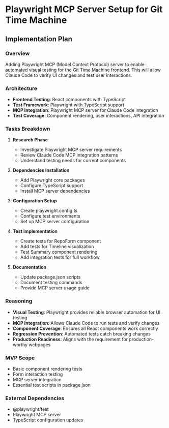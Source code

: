 # Playwright MCP Server Setup for Git Time Machine

## Implementation Plan

### Overview
Adding Playwright MCP (Model Context Protocol) server to enable automated visual testing for the Git Time Machine frontend. This will allow Claude Code to verify UI changes and test user interactions.

### Architecture
- **Frontend Testing**: React components with TypeScript
- **Test Framework**: Playwright with TypeScript support
- **MCP Integration**: Playwright MCP server for Claude Code integration
- **Test Coverage**: Component rendering, user interactions, API integration

### Tasks Breakdown

1. **Research Phase**
   - Investigate Playwright MCP server requirements
   - Review Claude Code MCP integration patterns
   - Understand testing needs for current components

2. **Dependencies Installation**
   - Add Playwright core packages
   - Configure TypeScript support
   - Install MCP server dependencies

3. **Configuration Setup**
   - Create playwright.config.ts
   - Configure test environments
   - Set up MCP server configuration

4. **Test Implementation**
   - Create tests for RepoForm component
   - Add tests for Timeline visualization
   - Test Summary component rendering
   - Add integration tests for full workflow

5. **Documentation**
   - Update package.json scripts
   - Document testing commands
   - Provide MCP server usage guide

### Reasoning
- **Visual Testing**: Playwright provides reliable browser automation for UI testing
- **MCP Integration**: Allows Claude Code to run tests and verify changes
- **Component Coverage**: Ensures all React components work correctly
- **Regression Prevention**: Automated tests catch breaking changes
- **Production Readiness**: Aligns with the requirement for production-worthy webpages

### MVP Scope
- Basic component rendering tests
- Form interaction testing
- MCP server integration
- Essential test scripts in package.json

### External Dependencies
- @playwright/test
- Playwright MCP server
- TypeScript configuration updates